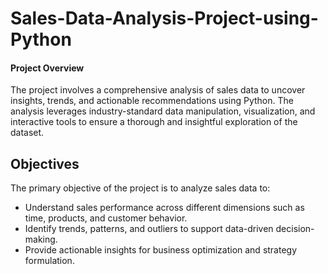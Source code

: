 # Sales-Data-Analysis-Project-using-Python

#### Project Overview
The project involves a comprehensive analysis of sales data to uncover insights, trends, and actionable recommendations using Python. The analysis leverages industry-standard data manipulation, visualization, and interactive tools to ensure a thorough and insightful exploration of the dataset.

## Objectives
The primary objective of the project is to analyze sales data to:
- Understand sales performance across different dimensions such as time, products, and customer behavior.
- Identify trends, patterns, and outliers to support data-driven decision-making.
- Provide actionable insights for business optimization and strategy formulation.
